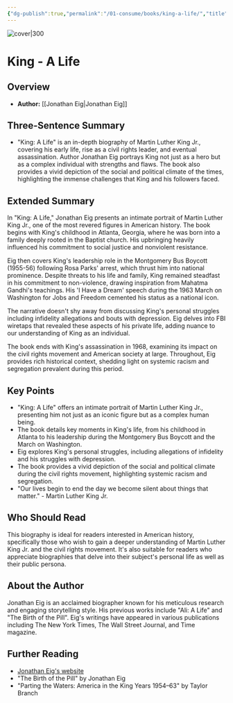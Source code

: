 ```yaml
---
{"dg-publish":true,"permalink":"/01-consume/books/king-a-life/","title":"King: A Life","tags":["biography","political-climate","civil-rights-movement","systemic-racism","segregation","social-issues"]}
---
```



![cover|300](http://books.google.com/books/content?id=3ZyDEAAAQBAJ&printsec=frontcover&img=1&zoom=1&edge=curl&source=gbs_api)

# King - A Life

## Overview
- **Author:** [[Jonathan Eig\|Jonathan Eig]]
## Three-Sentence Summary
- "King: A Life" is an in-depth biography of Martin Luther King Jr., covering his early life, rise as a civil rights leader, and eventual assassination. Author Jonathan Eig portrays King not just as a hero but as a complex individual with strengths and flaws. The book also provides a vivid depiction of the social and political climate of the times, highlighting the immense challenges that King and his followers faced.

## Extended Summary
In "King: A Life," Jonathan Eig presents an intimate portrait of Martin Luther King Jr., one of the most revered figures in American history. The book begins with King's childhood in Atlanta, Georgia, where he was born into a family deeply rooted in the Baptist church. His upbringing heavily influenced his commitment to social justice and nonviolent resistance.

Eig then covers King's leadership role in the Montgomery Bus Boycott (1955-56) following Rosa Parks' arrest, which thrust him into national prominence. Despite threats to his life and family, King remained steadfast in his commitment to non-violence, drawing inspiration from Mahatma Gandhi's teachings. His 'I Have a Dream' speech during the 1963 March on Washington for Jobs and Freedom cemented his status as a national icon.

The narrative doesn't shy away from discussing King's personal struggles including infidelity allegations and bouts with depression. Eig delves into FBI wiretaps that revealed these aspects of his private life, adding nuance to our understanding of King as an individual.

The book ends with King's assassination in 1968, examining its impact on the civil rights movement and American society at large. Throughout, Eig provides rich historical context, shedding light on systemic racism and segregation prevalent during this period.

## Key Points
- "King: A Life" offers an intimate portrait of Martin Luther King Jr., presenting him not just as an iconic figure but as a complex human being.
- The book details key moments in King's life, from his childhood in Atlanta to his leadership during the Montgomery Bus Boycott and the March on Washington.
- Eig explores King's personal struggles, including allegations of infidelity and his struggles with depression.
- The book provides a vivid depiction of the social and political climate during the civil rights movement, highlighting systemic racism and segregation.
- "Our lives begin to end the day we become silent about things that matter." - Martin Luther King Jr.

## Who Should Read
This biography is ideal for readers interested in American history, specifically those who wish to gain a deeper understanding of Martin Luther King Jr. and the civil rights movement. It's also suitable for readers who appreciate biographies that delve into their subject's personal life as well as their public persona.

## About the Author
Jonathan Eig is an acclaimed biographer known for his meticulous research and engaging storytelling style. His previous works include "Ali: A Life" and "The Birth of the Pill". Eig's writings have appeared in various publications including The New York Times, The Wall Street Journal, and Time magazine.

## Further Reading
- [Jonathan Eig's website](https://jonathaneig.com/)
- "The Birth of the Pill" by Jonathan Eig
- "Parting the Waters: America in the King Years 1954–63" by Taylor Branch
